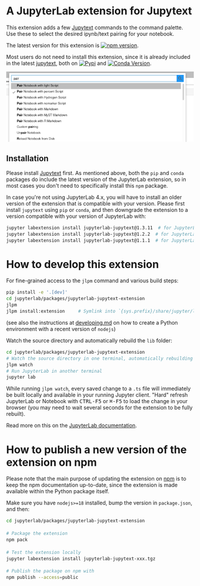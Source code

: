 # A JupyterLab extension for Jupytext

This extension adds a few [Jupytext](https://github.com/mwouts/jupytext) commands to the command palette. Use these to select the desired ipynb/text pairing for your notebook.

The latest version for this extension is [![npm version](https://badge.fury.io/js/jupyterlab-jupytext.svg)](https://badge.fury.io/js/jupyterlab-jupytext).

Most users do not need to install this extension, since it is already included in the latest [jupytext](https://github.com/mwouts/jupytext/), both on [![Pypi](https://img.shields.io/pypi/v/jupytext.svg)](https://pypi.python.org/pypi/jupytext) and
[![Conda Version](https://img.shields.io/conda/vn/conda-forge/jupytext.svg)](https://anaconda.org/conda-forge/jupytext).

![](https://raw.githubusercontent.com/mwouts/jupytext/main/packages/labextension/jupytext_commands.png)

## Installation

Please install [Jupytext](https://github.com/mwouts/jupytext/blob/main/README.md#Install) first. As mentioned above, both the `pip` and `conda` packages do include the latest version of the JupyterLab extension, so in most cases you don't need to specifically install this `npm` package.

In case you're not using JupyterLab 4.x, you will have to install an older version of the extension that is compatible with your version. Please first install `jupytext` using `pip` or `conda`, and then downgrade the extension to a version compatible with your version of JupyterLab with:

```bash
jupyter labextension install jupyterlab-jupytext@1.3.11  # for JupyterLab 3.x
jupyter labextension install jupyterlab-jupytext@1.2.2  # for JupyterLab 2.x
jupyter labextension install jupyterlab-jupytext@1.1.1  # for JupyterLab 1.x
```

# How to develop this extension

For fine-grained access to the `jlpm` command and various build steps:

```bash
pip install -e '.[dev]'
cd jupyterlab/packages/jupyterlab-jupytext-extension
jlpm
jlpm install:extension     # Symlink into `{sys.prefix}/share/jupyter/labextensions`
```

(see also the instructions at [developing.md](../../../docs/developing.md) on how to create a Python environment with a recent version of `nodejs`)

Watch the source directory and automatically rebuild the `lib` folder:

```bash
cd jupyterlab/packages/jupyterlab-jupytext-extension
# Watch the source directory in one terminal, automatically rebuilding when needed
jlpm watch
# Run JupyterLab in another terminal
jupyter lab
```

While running `jlpm watch`, every saved change to a `.ts` file will immediately be
built locally and available in your running Jupyter client. "Hard" refresh JupyterLab or Notebook
with <kbd>CTRL-F5</kbd> or <kbd>⌘-F5</kbd> to load the change in your browser
(you may need to wait several seconds for the extension to be fully rebuilt).

Read more on this on the [JupyterLab documentation](https://jupyterlab.readthedocs.io/en/latest/extension/extension_dev.html#developing-a-prebuilt-extension).

# How to publish a new version of the extension on npm

Please note that the main purpose of updating the extension on [npm](https://www.npmjs.com) is to keep the npm documentation up-to-date, since the extension is made available within the Python package itself.

Make sure you have `nodejs>=18` installed, bump the version in `package.json`, and then:

```bash
cd jupyterlab/packages/jupyterlab-jupytext-extension

# Package the extension
npm pack

# Test the extension locally
jupyter labextension install jupyterlab-jupytext-xxx.tgz

# Publish the package on npm with
npm publish --access=public
```
